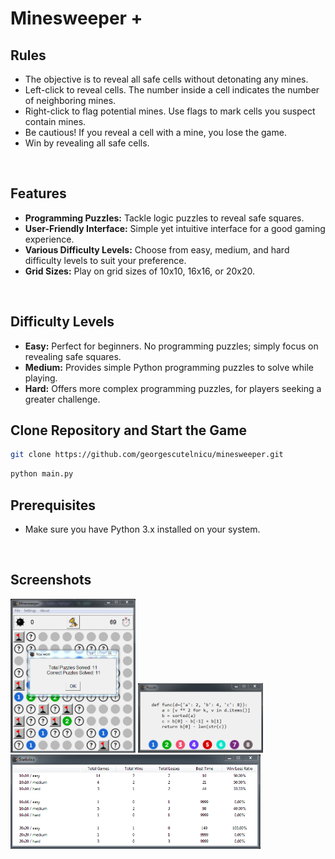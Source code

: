 # Minesweeper +


## Rules

- The objective is to reveal all safe cells without detonating any mines.
- Left-click to reveal cells. The number inside a cell indicates the number of neighboring mines.
- Right-click to flag potential mines. Use flags to mark cells you suspect contain mines.
- Be cautious! If you reveal a cell with a mine, you lose the game.
- Win by revealing all safe cells.
<br>

## Features

- **Programming Puzzles:** Tackle logic puzzles to reveal safe squares.
- **User-Friendly Interface:** Simple yet intuitive interface for a good gaming experience.
- **Various Difficulty Levels:** Choose from easy, medium, and hard difficulty levels to suit your preference.
- **Grid Sizes:** Play on grid sizes of 10x10, 16x16, or 20x20.
<br>

## Difficulty Levels

- **Easy:** Perfect for beginners. No programming puzzles; simply focus on revealing safe squares.
- **Medium:** Provides simple Python programming puzzles to solve while playing.
- **Hard:** Offers more complex programming puzzles, for players seeking a greater challenge.

## Clone Repository and Start the Game
```bash
git clone https://github.com/georgescutelnicu/minesweeper.git
```
```bash
python main.py
```


## Prerequisites
- Make sure you have Python 3.x installed on your system.

<br>

## Screenshots
<img src="extras/w.png" width="200">
<img src="extras/p.png" width="200">
<img src="extras/s.png" width="400">